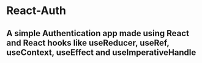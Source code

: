 # React-Auth

## A simple Authentication app made using React and React hooks like useReducer, useRef, useContext, useEffect and useImperativeHandle
